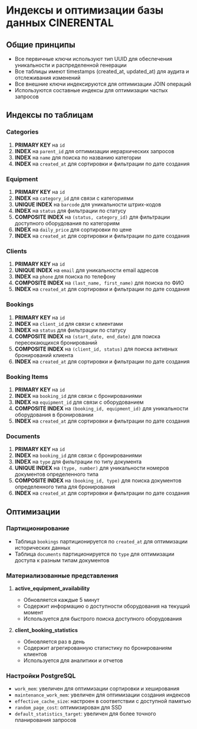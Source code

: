 # Индексы и оптимизации базы данных CINERENTAL

## Общие принципы
- Все первичные ключи используют тип UUID для обеспечения уникальности и распределенной генерации
- Все таблицы имеют timestamps (created_at, updated_at) для аудита и отслеживания изменений
- Все внешние ключи индексируются для оптимизации JOIN операций
- Используются составные индексы для оптимизации частых запросов

## Индексы по таблицам

### Categories
1. **PRIMARY KEY** на `id`
2. **INDEX** на `parent_id` для оптимизации иерархических запросов
3. **INDEX** на `name` для поиска по названию категории
4. **INDEX** на `created_at` для сортировки и фильтрации по дате создания

### Equipment
1. **PRIMARY KEY** на `id`
2. **INDEX** на `category_id` для связи с категориями
3. **UNIQUE INDEX** на `barcode` для уникальности штрих-кодов
4. **INDEX** на `status` для фильтрации по статусу
5. **COMPOSITE INDEX** на `(status, category_id)` для фильтрации доступного оборудования по категориям
6. **INDEX** на `daily_price` для сортировки по цене
7. **INDEX** на `created_at` для сортировки и фильтрации по дате создания

### Clients
1. **PRIMARY KEY** на `id`
2. **UNIQUE INDEX** на `email` для уникальности email адресов
3. **INDEX** на `phone` для поиска по телефону
4. **COMPOSITE INDEX** на `(last_name, first_name)` для поиска по ФИО
5. **INDEX** на `created_at` для сортировки и фильтрации по дате создания

### Bookings
1. **PRIMARY KEY** на `id`
2. **INDEX** на `client_id` для связи с клиентами
3. **INDEX** на `status` для фильтрации по статусу
4. **COMPOSITE INDEX** на `(start_date, end_date)` для поиска пересекающихся бронирований
5. **COMPOSITE INDEX** на `(client_id, status)` для поиска активных бронирований клиента
6. **INDEX** на `created_at` для сортировки и фильтрации по дате создания

### Booking Items
1. **PRIMARY KEY** на `id`
2. **INDEX** на `booking_id` для связи с бронированиями
3. **INDEX** на `equipment_id` для связи с оборудованием
4. **COMPOSITE INDEX** на `(booking_id, equipment_id)` для уникальности оборудования в бронировании
5. **INDEX** на `created_at` для сортировки и фильтрации по дате создания

### Documents
1. **PRIMARY KEY** на `id`
2. **INDEX** на `booking_id` для связи с бронированиями
3. **INDEX** на `type` для фильтрации по типу документа
4. **UNIQUE INDEX** на `(type, number)` для уникальности номеров документов определенного типа
5. **COMPOSITE INDEX** на `(booking_id, type)` для поиска документов определенного типа для бронирования
6. **INDEX** на `created_at` для сортировки и фильтрации по дате создания

## Оптимизации

### Партиционирование
- Таблица `bookings` партиционируется по `created_at` для оптимизации исторических данных
- Таблица `documents` партиционируется по `type` для оптимизации доступа к разным типам документов

### Материализованные представления
1. **active_equipment_availability**
   - Обновляется каждые 5 минут
   - Содержит информацию о доступности оборудования на текущий момент
   - Используется для быстрого поиска доступного оборудования

2. **client_booking_statistics**
   - Обновляется раз в день
   - Содержит агрегированную статистику по бронированиям клиентов
   - Используется для аналитики и отчетов

### Настройки PostgreSQL
- `work_mem`: увеличен для оптимизации сортировки и хеширования
- `maintenance_work_mem`: увеличен для оптимизации создания индексов
- `effective_cache_size`: настроен в соответствии с доступной памятью
- `random_page_cost`: оптимизирован для SSD
- `default_statistics_target`: увеличен для более точного планирования запросов
